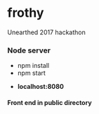 # frothy
Unearthed 2017 hackathon

### Node server 
- npm install 
- npm start 

* **localhost:8080**

#### Front end in public directory
